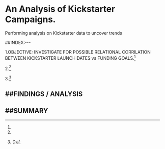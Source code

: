 # An Analysis of Kickstarter Campaigns.

Performing analysis on Kickstarter data to uncover trends

##INDEX:---

1.OBJECTIVE: INVESTIGATE FOR POSSIBLE RELATIONAL CORRILATION BETWEEN KICKSTARTER LAUNCH DATES vs FUNDING GOALS.[^1]

2.[^2]

3.[^3]

##FINDINGS / ANALYSIS
---
[^1]:

[^2]:

[^3]:D 

##SUMMARY
---


